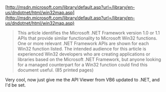 [http://msdn.microsoft.com/library/default.asp?url=/library/en-us/dndotnet/html/win32map.asp](http://msdn.microsoft.com/library/default.asp?url=/library/en-us/dndotnet/html/win32map.asp)



> This article identifies the Microsoft .NET Framework version 1.0 or 1.1 APIs that provide similar functionality to Microsoft Win32 functions. One or more relevant .NET Framework APIs are shown for each Win32 function listed. The intended audience for this article is experienced Win32 developers who are creating applications or libraries based on the Microsoft .NET Framework, but anyone looking for a managed counterpart for a Win32 function could find this document useful. (85 printed pages)

Very cool, now just give me the API Viewer from VB6 updated to .NET, and I'd be set.